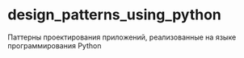 # design_patterns_using_python
Паттерны проектирования приложений, реализованные на языке программирования Python
